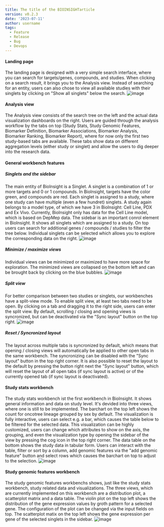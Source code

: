 ```yaml
---
title: The title of the BIOINSIGHTarticle
version: v0.2.3
date: '2023-07-11'
author: username
tags:
  - Feature
  - Release
  - Bug
  - Devops
---
```


#### Landing page

The landing page is designed with a very simple search interface, where you can search for targets/genes, compounds, and studies. When clicking on a search result, it brings you to the Analysis view. Instead of searching for an entity, users can also chose to view all available studies with their singlets by clicking on "Show all singlets" below the search.
![image](https://github.com/datavisyn/bioinsight/assets/57343176/5ba096cf-84f6-4717-ba83-0991156b248b)

#### Analysis view

The Analysis view consists of the search tree on the left and the actual data visualization dashboards on the right. Users are guided through the analysis workflow by the tabs on top (Study Stats, Study Genomic Features, Biomarker Definition, Biomarker Associations, Biomarker Analysis, Biomarker Ranking, Biomarker Report), where for now only the first two study-based tabs are available. These tabs show data on different aggregation levels (either study or singlet) and allow the users to dig deeper into the research data.

#### General workbench features

##### Singlets and the sidebar

The main entity of BioInsight is a Singlet. A singlet is a combination of 1 or more targets and 0 or 1 compounds. In BioInsight, targets have the color green, and compounds are red. Each singlet is assigned to a study, where one study can have multiple (even a few hundret) singlets. A study again belongs to a model type, of which we have 3 in BioInsight: Cell Line, PDX and Ex Vivo. Currently, BioInsight only has data for the Cell Line model, which is based on DepMep data.
The sidebar is an important conrol element in BioInsight. It shows all singlets which are assigned to a study. On top users can search for additional genes / compounds / studies to filter the tree below. Individual singlets can be selected which allows you to explore the corresponding data on the right.
![image](https://github.com/datavisyn/bioinsight/assets/57343176/98ecccfe-8224-4a64-9822-a204284bedb7)

##### Minimize / maximize views

Individual views can be minimized or maximized to have more space for exploration. The minimized views are collapsed on the bottom left and can be brought back by clicking on the blue bubbles.
![image](https://github.com/datavisyn/bioinsight/assets/57343176/98ecccfe-8224-4a64-9822-a204284bedb7)

##### Split view

For better comparison between two studies or singlets, our workbenches have a split-view mode. To enable split view, at least two tabs need to be open. By clicking on a tab and dragging it to the right side, users can enter the split view. By default, scrolling / closing and opening views is syncronized, but can be deactivated via the "Sync layout" button on the top right.
![image](https://github.com/datavisyn/bioinsight/assets/57343176/2bfbb006-ea40-4c47-a668-a85ae5b3ae94)

##### Reset / Syncronized layout

The layout across multiple tabs is syncronized by default, which means that opening / closing views will automatically be applied to other open tabs in the same workbench. The syncronizing can be disabled with the "Sync layout" button in the top right corner. It is also possible to reset the layout to the default by pressing the button right next the "Sync layout" button, which will reset the layout of all open tabs (if sync layout is active) or of the currently opened tab (if sync layout is deactivated).

#### Study stats workbench

The study stats workbench ist the first workbench in BioInsight. It shows general information and data on study level. It's devided into three views, where one is still to be implemented. The barchart on the top left shows the count for oncotree lineage grouped by sex by default. The visualization is fully interactive, users can select e.g. a bar, which causes the table below to be filtered for the selected data. This visualization can be highly customized, users can change which attributes to show on the axis, the grouping, and even the visualization type by opening the sidebar of the view by pressing the cog icon in the top right corner.
The data table on the bottom shows the study data in tabular form. Users can interact with the table, filter or sort by a column, add genomic features via the "add genomic feature" button and select rows which causes the barchart on top to adjust to the selection.
![image](https://github.com/datavisyn/bioinsight/assets/57343176/e5e43716-1b65-47c7-97f7-9e9840f8ecf2)

#### Study genomic features workbench

The study genomic features workbenchs shows, just like the study stats workbench, study related data and visualizations. The three views, which are currently implemented on this workbench are a distribution plot, a scatterplot matrix and a data table. The violin plot on the top left shows the distribution of the gene expression values by groth pattern for a selected gene. The configuration of the plot can be changed via the input fields on top. The scatterplot matix on the top left shows the gene expression per gene of the selected singlets in the sidebar.
![image](https://github.com/datavisyn/bioinsight/assets/57343176/d33ea5be-21da-4725-804d-b60ee79ca725)
